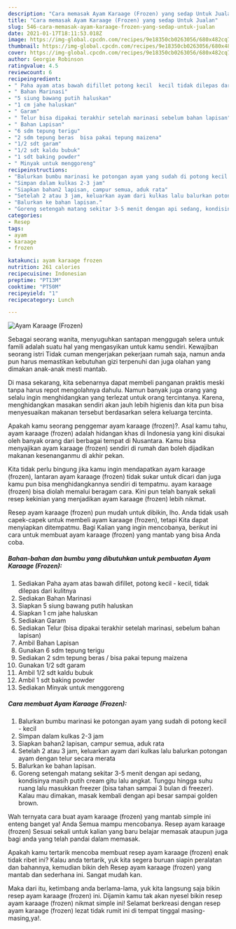 ```yaml
---
description: "Cara memasak Ayam Karaage (Frozen) yang sedap Untuk Jualan"
title: "Cara memasak Ayam Karaage (Frozen) yang sedap Untuk Jualan"
slug: 546-cara-memasak-ayam-karaage-frozen-yang-sedap-untuk-jualan
date: 2021-01-17T18:11:53.018Z
image: https://img-global.cpcdn.com/recipes/9e18350cb0263056/680x482cq70/ayam-karaage-frozen-foto-resep-utama.jpg
thumbnail: https://img-global.cpcdn.com/recipes/9e18350cb0263056/680x482cq70/ayam-karaage-frozen-foto-resep-utama.jpg
cover: https://img-global.cpcdn.com/recipes/9e18350cb0263056/680x482cq70/ayam-karaage-frozen-foto-resep-utama.jpg
author: Georgie Robinson
ratingvalue: 4.5
reviewcount: 6
recipeingredient:
- " Paha ayam atas bawah difillet potong kecil  kecil tidak dilepas dari kulitnya"
- " Bahan Marinasi"
- "5 siung bawang putih haluskan"
- "1 cm jahe haluskan"
- " Garam"
- " Telur bisa dipakai terakhir setelah marinasi sebelum bahan lapisan"
- " Bahan Lapisan"
- "6 sdm tepung terigu"
- "2 sdm tepung beras  bisa pakai tepung maizena"
- "1/2 sdt garam"
- "1/2 sdt kaldu bubuk"
- "1 sdt baking powder"
- " Minyak untuk menggoreng"
recipeinstructions:
- "Balurkan bumbu marinasi ke potongan ayam yang sudah di potong kecil - kecil"
- "Simpan dalam kulkas 2-3 jam"
- "Siapkan bahan2 lapisan, campur semua, aduk rata"
- "Setelah 2 atau 3 jam, keluarkan ayam dari kulkas lalu balurkan potongan ayam dengan telur secara merata"
- "Balurkan ke bahan lapisan."
- "Goreng setengah matang sekitar 3-5 menit dengan api sedang, kondisinya masih putih cream gitu lalu angkat. Tunggu hingga suhu ruang lalu masukkan freezer (bisa tahan sampai 3 bulan di freezer). Kalau mau dimakan, masak kembali dengan api besar sampai golden brown."
categories:
- Resep
tags:
- ayam
- karaage
- frozen

katakunci: ayam karaage frozen 
nutrition: 261 calories
recipecuisine: Indonesian
preptime: "PT13M"
cooktime: "PT50M"
recipeyield: "1"
recipecategory: Lunch

---
```



![Ayam Karaage (Frozen)](https://img-global.cpcdn.com/recipes/9e18350cb0263056/680x482cq70/ayam-karaage-frozen-foto-resep-utama.jpg)

Sebagai seorang wanita, menyuguhkan santapan menggugah selera untuk famili adalah suatu hal yang mengasyikan untuk kamu sendiri. Kewajiban seorang istri Tidak cuman mengerjakan pekerjaan rumah saja, namun anda pun harus memastikan kebutuhan gizi terpenuhi dan juga olahan yang dimakan anak-anak mesti mantab.

Di masa  sekarang, kita sebenarnya dapat membeli panganan praktis meski tanpa harus repot mengolahnya dahulu. Namun banyak juga orang yang selalu ingin menghidangkan yang terlezat untuk orang tercintanya. Karena, menghidangkan masakan sendiri akan jauh lebih higienis dan kita pun bisa menyesuaikan makanan tersebut berdasarkan selera keluarga tercinta. 



Apakah kamu seorang penggemar ayam karaage (frozen)?. Asal kamu tahu, ayam karaage (frozen) adalah hidangan khas di Indonesia yang kini disukai oleh banyak orang dari berbagai tempat di Nusantara. Kamu bisa menyajikan ayam karaage (frozen) sendiri di rumah dan boleh dijadikan makanan kesenanganmu di akhir pekan.

Kita tidak perlu bingung jika kamu ingin mendapatkan ayam karaage (frozen), lantaran ayam karaage (frozen) tidak sukar untuk dicari dan juga kamu pun bisa menghidangkannya sendiri di tempatmu. ayam karaage (frozen) bisa diolah memalui beragam cara. Kini pun telah banyak sekali resep kekinian yang menjadikan ayam karaage (frozen) lebih nikmat.

Resep ayam karaage (frozen) pun mudah untuk dibikin, lho. Anda tidak usah capek-capek untuk membeli ayam karaage (frozen), tetapi Kita dapat menyiapkan ditempatmu. Bagi Kalian yang ingin mencobanya, berikut ini cara untuk membuat ayam karaage (frozen) yang mantab yang bisa Anda coba.

<!--inarticleads1-->

##### Bahan-bahan dan bumbu yang dibutuhkan untuk pembuatan Ayam Karaage (Frozen):

1. Sediakan  Paha ayam atas bawah difillet, potong kecil - kecil, tidak dilepas dari kulitnya
1. Sediakan  Bahan Marinasi
1. Siapkan 5 siung bawang putih haluskan
1. Siapkan 1 cm jahe haluskan
1. Sediakan  Garam
1. Sediakan  Telur (bisa dipakai terakhir setelah marinasi, sebelum bahan lapisan)
1. Ambil  Bahan Lapisan
1. Gunakan 6 sdm tepung terigu
1. Sediakan 2 sdm tepung beras / bisa pakai tepung maizena
1. Gunakan 1/2 sdt garam
1. Ambil 1/2 sdt kaldu bubuk
1. Ambil 1 sdt baking powder
1. Sediakan  Minyak untuk menggoreng




<!--inarticleads2-->

##### Cara membuat Ayam Karaage (Frozen):

1. Balurkan bumbu marinasi ke potongan ayam yang sudah di potong kecil - kecil
1. Simpan dalam kulkas 2-3 jam
1. Siapkan bahan2 lapisan, campur semua, aduk rata
1. Setelah 2 atau 3 jam, keluarkan ayam dari kulkas lalu balurkan potongan ayam dengan telur secara merata
1. Balurkan ke bahan lapisan.
1. Goreng setengah matang sekitar 3-5 menit dengan api sedang, kondisinya masih putih cream gitu lalu angkat. Tunggu hingga suhu ruang lalu masukkan freezer (bisa tahan sampai 3 bulan di freezer). Kalau mau dimakan, masak kembali dengan api besar sampai golden brown.




Wah ternyata cara buat ayam karaage (frozen) yang mantab simple ini enteng banget ya! Anda Semua mampu mencobanya. Resep ayam karaage (frozen) Sesuai sekali untuk kalian yang baru belajar memasak ataupun juga bagi anda yang telah pandai dalam memasak.

Apakah kamu tertarik mencoba membuat resep ayam karaage (frozen) enak tidak ribet ini? Kalau anda tertarik, yuk kita segera buruan siapin peralatan dan bahannya, kemudian bikin deh Resep ayam karaage (frozen) yang mantab dan sederhana ini. Sangat mudah kan. 

Maka dari itu, ketimbang anda berlama-lama, yuk kita langsung saja bikin resep ayam karaage (frozen) ini. Dijamin kamu tak akan nyesel bikin resep ayam karaage (frozen) nikmat simple ini! Selamat berkreasi dengan resep ayam karaage (frozen) lezat tidak rumit ini di tempat tinggal masing-masing,ya!.


